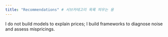 ```yaml
---
title: "Recommendations" # 서브카테고리 목록 띄우는 용
---
```


I do not build models to explain prices; I build frameworks to diagnose noise and assess mispricings.